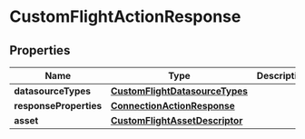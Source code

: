 # CustomFlightActionResponse

## Properties
Name | Type | Description | Notes
------------ | ------------- | ------------- | -------------
**datasourceTypes** | [**CustomFlightDatasourceTypes**](CustomFlightDatasourceTypes.md) |  |  [optional]
**responseProperties** | [**ConnectionActionResponse**](ConnectionActionResponse.md) |  |  [optional]
**asset** | [**CustomFlightAssetDescriptor**](CustomFlightAssetDescriptor.md) |  |  [optional]
